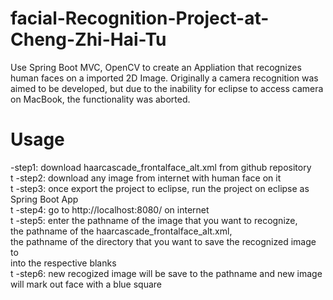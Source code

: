 # facial-Recognition-Project-at-Cheng-Zhi-Hai-Tu
Use Spring Boot MVC, OpenCV to create an Appliation that recognizes human faces on a imported 2D Image. 
Originally a camera recognition was aimed to be developed, but due to the inability for eclipse to access camera on MacBook, the functionality was aborted.

# Usage
-step1: download haarcascade_frontalface_alt.xml from github repository<br />t
-step2: download any image from internet with human face on it<br />t
-step3: once export the project to eclipse, run the project on eclipse as Spring Boot App<br />t
-step4: go to http://localhost:8080/ on internet<br />t
-step5: enter the pathname of the image that you want to recognize, <br />the pathname of the haarcascade_frontalface_alt.xml, <br />
the pathname of the directory that you want to save the recognized image to <br /> into the respective blanks<br />t
-step6: new recogized image will be save to the pathname and new image will mark out face with a blue square
